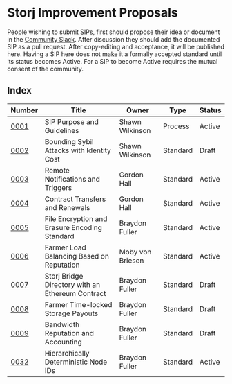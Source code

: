 Storj Improvement Proposals
===========================

People wishing to submit SIPs, first should propose their idea or document in
the [Community Slack](https://storj.io/community.html). After discussion they
should add the documented SIP as a pull request. After copy-editing and
acceptance, it will be published here. Having a SIP here does not make it a
formally accepted standard until its status becomes Active. For a SIP to become
Active requires the mutual consent of the community.

Index
-----

| Number                   | Title                                     | Owner           | Type     | Status |
|--------------------------|-------------------------------------------|-----------------|----------|--------|
| [0001](sip-0001.md)      | SIP Purpose and Guidelines                | Shawn Wilkinson | Process  | Active |
| [0002](sip-0002.md)      | Bounding Sybil Attacks with Identity Cost | Shawn Wilkinson | Standard | Draft  |
| [0003](sip-0003.md)      | Remote Notifications and Triggers         | Gordon Hall     | Standard | Active |
| [0004](sip-0004.md)      | Contract Transfers and Renewals           | Gordon Hall     | Standard | Active |
| [0005](sip-0005.md)      | File Encryption and Erasure Encoding Standard           | Braydon Fuller     | Standard | Active  |
| [0006](sip-0006.md)      | Farmer Load Balancing Based on Reputation | Moby von Briesen | Standard | Active |
| [0007](sip-0007.md)      | Storj Bridge Directory with an Ethereum Contract | Braydon Fuller  | Standard | Draft |
| [0008](sip-0008.md)      | Farmer Time-locked Storage Payouts | Braydon Fuller  | Standard | Draft |
| [0009](sip-0009.md)      | Bandwidth Reputation and Accounting | Braydon Fuller  | Standard | Draft |
| [0032](sip-0032.md)      | Hierarchically Deterministic Node IDs     | Braydon Fuller  | Standard | Active |
